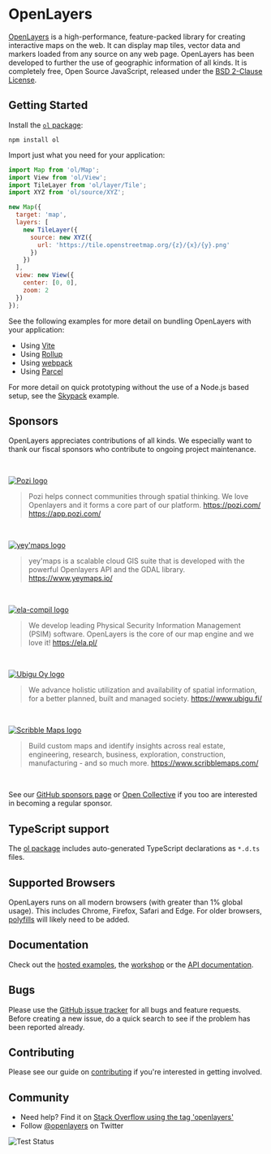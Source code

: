 # OpenLayers

[OpenLayers](https://openlayers.org/) is a high-performance, feature-packed library for creating interactive maps on the web. It can display map tiles, vector data and markers loaded from any source on any web page. OpenLayers has been developed to further the use of geographic information of all kinds. It is completely free, Open Source JavaScript, released under the [BSD 2-Clause License](https://opensource.org/licenses/BSD-2-Clause).

## Getting Started

Install the [`ol` package](https://www.npmjs.com/package/ol):

```
npm install ol
```

Import just what you need for your application:

```js
import Map from 'ol/Map';
import View from 'ol/View';
import TileLayer from 'ol/layer/Tile';
import XYZ from 'ol/source/XYZ';

new Map({
  target: 'map',
  layers: [
    new TileLayer({
      source: new XYZ({
        url: 'https://tile.openstreetmap.org/{z}/{x}/{y}.png'
      })
    })
  ],
  view: new View({
    center: [0, 0],
    zoom: 2
  })
});
```

See the following examples for more detail on bundling OpenLayers with your application:

 * Using [Vite](https://github.com/openlayers/ol-vite)
 * Using [Rollup](https://github.com/openlayers/ol-rollup)
 * Using [webpack](https://github.com/openlayers/ol-webpack)
 * Using [Parcel](https://github.com/openlayers/ol-parcel)

For more detail on quick prototyping without the use of a Node.js based setup, see the [Skypack](https://github.com/openlayers/ol-skypack) example.

## Sponsors

OpenLayers appreciates contributions of all kinds.  We especially want to thank our fiscal sponsors who contribute to ongoing project maintenance.

<br>

[![Pozi logo](./sponsor-logos/pozi.png)](https://pozi.com/)

> Pozi helps connect communities through spatial thinking.
> We love Openlayers and it forms a core part of our platform.
> https://pozi.com/ https://app.pozi.com/

<br>

[![yey'maps logo](./sponsor-logos/yeymaps.png)](https://www.yeymaps.io/)

> yey'maps is a scalable cloud GIS suite that is developed with the
> powerful Openlayers API and the GDAL library.
> https://www.yeymaps.io/

<br>

[![ela-compil logo](./sponsor-logos/ela-compil.png)](https://ela.pl/)

> We develop leading Physical Security Information Management (PSIM) software.
> OpenLayers is the core of our map engine and we love it! 
> https://ela.pl/

<br>

[![Ubigu Oy logo](./sponsor-logos/ubigu-oy.svg)](https://www.ubigu.fi/)

> We advance holistic utilization and availability of spatial information,
> for a better planned, built and managed society.
> https://www.ubigu.fi/

<br>

[![Scribble Maps logo](./sponsor-logos/scribble-maps.png)](https://www.scribblemaps.com/)

> Build custom maps and identify insights across real estate, engineering, research, business, exploration, construction, manufacturing - and so much more.
> https://www.scribblemaps.com/

<br>

See our [GitHub sponsors page](https://github.com/sponsors/openlayers) or [Open Collective](https://opencollective.com/openlayers/contribute/sponsors-214/checkout) if you too are interested in becoming a regular sponsor.

## TypeScript support

The [ol package](https://npmjs.com/package/ol) includes auto-generated TypeScript declarations as `*.d.ts` files.

## Supported Browsers

OpenLayers runs on all modern browsers (with greater than 1% global usage).  This includes Chrome, Firefox, Safari and Edge. For older browsers, [polyfills](https://polyfill.io/) will likely need to be added.

## Documentation

Check out the [hosted examples](https://openlayers.org/en/latest/examples/), the [workshop](https://openlayers.org/workshop/) or the [API documentation](https://openlayers.org/en/latest/apidoc/).

## Bugs

Please use the [GitHub issue tracker](https://github.com/openlayers/openlayers/issues) for all bugs and feature requests. Before creating a new issue, do a quick search to see if the problem has been reported already.

## Contributing

Please see our guide on [contributing](CONTRIBUTING.md) if you're interested in getting involved.

## Community

- Need help? Find it on [Stack Overflow using the tag 'openlayers'](https://stackoverflow.com/questions/tagged/openlayers)
- Follow [@openlayers](https://twitter.com/openlayers) on Twitter

![Test Status](https://github.com/openlayers/openlayers/workflows/Test/badge.svg)
